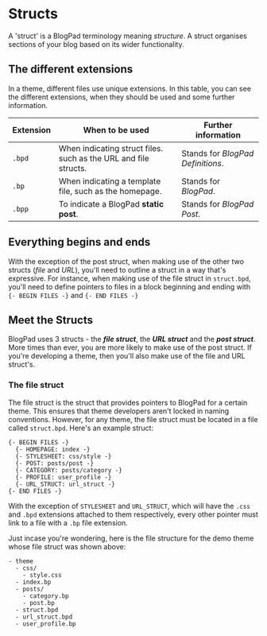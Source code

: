 # Structs
A 'struct' is a BlogPad terminology meaning _structure_. A struct organises sections of your blog based on its wider functionality. 

## The different extensions
In a theme, different files use unique extensions. In this table, you can see the different extensions, when they should be used and some further information.

| Extension | When to be used | Further information |
| --------- | --------------- | ------------------- |
| `.bpd`    | When indicating struct files. such as the URL and file structs. | Stands for _BlogPad Definitions_.         |
| `.bp`     | When indicating a template file, such as the homepage. | Stands for _BlogPad_. |
| `.bpp`    | To indicate a BlogPad **static post**. | Stands for _BlogPad Post_. |

## Everything begins and ends
With the exception of the post struct, when making use of the other two structs (_file_ and _URL_), you'll need to outline a struct in a way that's expressive. For instance, when making use of the file struct in `struct.bpd`, you'll need to define pointers to files in a block beginning and ending with `{- BEGIN FILES -}` and `{- END FILES -}`

## Meet the Structs
BlogPad uses 3 structs - the **_file struct_**, the **_URL struct_** and the **_post struct_**. More times than ever, you are more likely to make use of the post struct. If you're developing a theme, then you'll also make use of the file and URL struct's. 

### The file struct
The file struct is the struct that provides pointers to BlogPad for a certain theme. This ensures that theme developers aren't locked in naming conventions. However, for any theme, the file struct must be located in a file called `struct.bpd`. Here's an example struct:

```
{- BEGIN FILES -}
  {- HOMEPAGE: index -}
  {- STYLESHEET: css/style -}
  {- POST: posts/post -}
  {- CATEGORY: posts/category -}
  {- PROFILE: user_profile -}
  {- URL_STRUCT: url_struct -}
{- END FILES -}
```

With the exception of `STYLESHEET` and `URL_STRUCT`, which will have the `.css` and `.bpd` extensions attached to them respectively, every other pointer must link to a file with a `.bp` file extension.

Just incase you're wondering, here is the file structure for the demo theme whose file struct was shown above:

```
- theme
  - css/
    - style.css
  - index.bp
  - posts/
    - category.bp
    - post.bp
  - struct.bpd
  - url_struct.bpd
  - user_profile.bp
```

